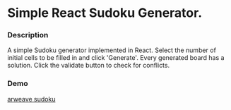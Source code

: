 # Simple React Sudoku Generator.

### Description

A simple Sudoku generator implemented in React. Select the number of initial cells to be filled in and click 'Generate'. Every generated board has a solution. Click the validate button to check for conflicts.

### Demo

[arweave sudoku](https://arweave.net/9xuI7M-Gr8UFipDekHRXze-4eOV0fAm9NHMMRIM55K4)
